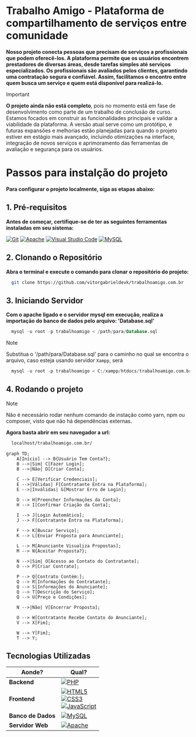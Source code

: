 # Trabalho Amigo - Plataforma de compartilhamento de serviços entre comunidade

**Nosso projeto conecta pessoas que precisam de serviços a profissionais que podem oferecê-los. A plataforma permite que os usuários encontrem prestadores de diversas áreas, desde tarefas simples até serviços especializados. Os profissionais são avaliados pelos clientes, garantindo uma contratação segura e confiável. Assim, facilitamos o encontro entre quem busca um serviço e quem está disponível para realizá-lo.**

> [!IMPORTANT]
> **O projeto ainda não está completo**, pois no momento está em fase de desenvolvimento como parte de um trabalho de conclusão de curso. Estamos focados em construir as funcionalidades principais e validar a viabilidade da plataforma. A versão atual serve como um protótipo, e futuras expansões e melhorias estão planejadas para quando o projeto estiver em estágio mais avançado, incluindo otimizações na interface, integração de novos serviços e aprimoramento das ferramentas de avaliação e segurança para os usuários.

# Passos para instalção do projeto
**Para configurar o projeto localmente, siga as etapas abaixo:**

## 1. Pré-requisitos
**Antes de começar, certifique-se de ter as seguintes ferramentas instaladas em seu sistema:**

[![Git](https://img.shields.io/badge/Git-E34F26?style=for-the-badge&logo=git&logoColor=white)](https://git-scm.com/)
[![Apache](https://img.shields.io/badge/Apache-CA2136?style=for-the-badge&logo=apache&logoColor=white)](https://www.apache.org/)
[![Visual Studio Code](https://img.shields.io/badge/-Visual%20Studio%20Code-333333?style=flat&logo=visual-studio-code&logoColor=007ACC)](https://code.visualstudio.com/)
[![MySQL](https://img.shields.io/badge/MySQL-00000F?style=for-the-badge&logo=mysql&logoColor=white)](https://www.mysql.com/)

## 2. Clonando o Repositório
**Abra o terminal e execute o comando para clonar o repositório do projeto:**
``` bash
  git clone https://github.com/vitorgabrieldevk/trabalhoamigo.com.br
```

## 3. Iniciando Servidor
**Com o apache ligado e o servidor mysql em execução, realiza a importação do banco de dados pelo arquivo: 'Database.sql'**
``` sql
  mysql -u root -p trabalhoamigo < /path/para/Database.sql
```
> [!NOTE]
> Substitua o '/path/para/Database.sql' para o caminho no qual se encontra o arquivo, caso esteja usando servidor `Xampp`, será
> ``` sql
>   mysql -u root -p trabalhoamigo < C:/xampp/htdocs/trabalhoamigo.com.br/Database.sql
> ```

## 4. Rodando o projeto
> [!NOTE]
> Não é necessário rodar nenhum comando de instação como yarn, npm ou composer, visto que não há dependências externas.

**Agora basta abrir em seu navegador a url:**
``` bash
  localhost/trabalhoamigo.com.br/
```

```mermaid
graph TD;
    A[Início] --> B{Usuário Tem Conta?};
    B -->|Sim| C[Fazer Login];
    B -->|Não| D[Criar Conta];

    C --> E[Verificar Credenciais];
    E -->|Válidas| F[Contratante Entra na Plataforma];
    E -->|Inválidas| G[Mostrar Erro de Login];

    D --> H[Preencher Informações da Conta];
    H --> I[Confirmar Criação da Conta];
    
    I --> J[Login Automático];
    J --> F[Contratante Entra na Plataforma];

    F --> K[Buscar Serviço];
    K --> L[Enviar Proposta para Anunciante];

    L --> M[Anunciante Visualiza Propostas];
    M --> N{Aceitar Proposta?};

    N -->|Sim| O[Acesso ao Contato do Contratante];
    O --> P[Criar Contrato];
    
    P --> Q[Contrato Contém:];
    Q --> R[Informações do Contratante];
    Q --> S[Informações do Anunciante];
    Q --> T[Descrição do Serviço];
    Q --> U[Preço e Condições];
    
    N -->|Não| V[Encerrar Proposta];

    O --> W[Contratante Recebe Contato do Anunciante];
    V --> X[Fim];
    
    W --> Y[Fim];
    T --> Y;

```

## Tecnologias Utilizadas

| Aonde?        | Qual?                                                                                               |
|-------------------|-----------------------------------------------------------------------------------------------------|
| **Backend**       | [![PHP](https://img.shields.io/badge/PHP-7B7B7B?style=for-the-badge&logo=php&logoColor=white)](https://www.php.net/) |
| **Frontend**      | [![HTML5](https://img.shields.io/badge/HTML5-E34F26?style=for-the-badge&logo=html5&logoColor=white)](https://developer.mozilla.org/pt-BR/docs/Web/HTML)  <br> [![CSS3](https://img.shields.io/badge/CSS3-1572B6?style=for-the-badge&logo=css3&logoColor=white)](https://developer.mozilla.org/pt-BR/docs/Web/CSS) <br> [![JavaScript](https://img.shields.io/badge/JavaScript-F7DF1E?style=for-the-badge&logo=javascript&logoColor=black)](https://developer.mozilla.org/pt-BR/docs/Web/JavaScript) |
| **Banco de Dados**| [![MySQL](https://img.shields.io/badge/MySQL-00000F?style=for-the-badge&logo=mysql&logoColor=white)](https://www.mysql.com/)  |
| **Servidor Web**  | [![Apache](https://img.shields.io/badge/Apache-CA2136?style=for-the-badge&logo=apache&logoColor=white)](https://httpd.apache.org/)  |
